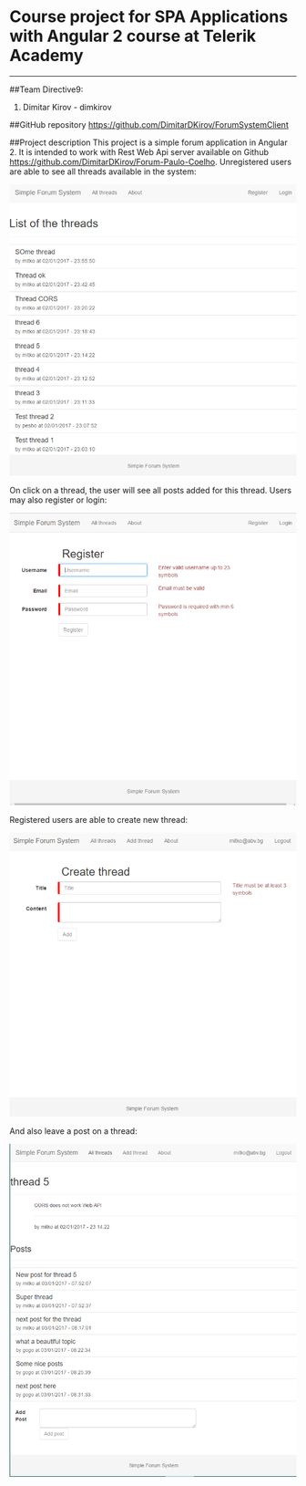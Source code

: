 # Course project for SPA Applications with Angular 2 course at Telerik Academy
----------------------------------

##Team Directive9:

 1. Dimitar Kirov - dimkirov


##GitHub repository
https://github.com/DimitarDKirov/ForumSystemClient

##Project description
This project is a simple forum application in Angular 2. It is intended to work with Rest Web Api server available on Github https://github.com/DimitarDKirov/Forum-Paulo-Coelho.
Unregistered users are able to see all threads available in the system:

![threads](./images/threads.PNG)

On click on a thread, the user will see all posts added for this thread.
Users may also register or login:

![register](./images/register.PNG)

Registered users are able to create new thread:

![addThread](./images/addThread.PNG)

And also leave a post on a thread:

![addPost](./images/addPost.PNG)